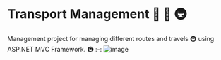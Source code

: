 
# Transport Management 🚌 🚀 🚇 
Management project for managing different routes and travels 🚇 using ASP.NET MVC Framework. 🚇
:-:
![image](https://github.com/sushilrai01/TransportManagement/assets/66775043/d01bc438-e457-4d4f-8f84-bf52a692b307) 
